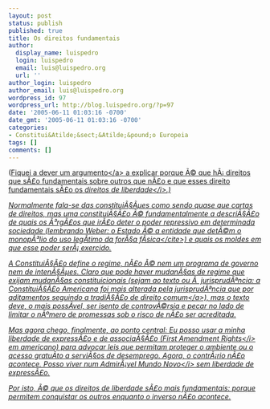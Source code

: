 ```yaml
---
layout: post
status: publish
published: true
title: Os direitos fundamentais
author:
  display_name: luispedro
  login: luispedro
  email: luis@luispedro.org
  url: ''
author_login: luispedro
author_email: luis@luispedro.org
wordpress_id: 97
wordpress_url: http://blog.luispedro.org/?p=97
date: '2005-06-11 01:03:16 -0700'
date_gmt: '2005-06-11 01:03:16 -0700'
categories:
- Constitui&Atilde;&sect;&Atilde;&pound;o Europeia
tags: []
comments: []
---
```

<p>(<a href="http:&#47;&#47;blog.luispedro.org&#47;?p=85">Fiquei a dever um argumento<&#47;a> a explicar porque &Atilde;&copy; que h&Atilde;&iexcl; direitos que s&Atilde;&pound;o fundamentais sobre outros que n&Atilde;&pound;o e que esses direito fundamentais s&Atilde;&pound;o os <i>direitos de liberdade<&#47;i>.)</p>
<p>Normalmente fala-se das constitui&Atilde;&sect;&Atilde;&micro;es como sendo quase que cartas de direitos, mas uma constitui&Atilde;&sect;&Atilde;&pound;o &Atilde;&copy; fundamentalmente a descri&Atilde;&sect;&Atilde;&pound;o de quais os &Atilde;&sup3;rg&Atilde;&pound;os que ir&Atilde;&pound;o deter o poder repressivo em determinada sociedade (lembrando Weber: <cite>o Estado &Atilde;&copy; a entidade que det&Atilde;&copy;m o monop&Atilde;&sup3;lio do uso leg&Atilde;&shy;timo da for&Atilde;&sect;a f&Atilde;&shy;sica<&#47;cite>) e quais os moldes em que esse poder ser&Atilde;&iexcl; exercido.</p>
<p>A Constitui&Atilde;&sect;&Atilde;&pound;o define o regime, n&Atilde;&pound;o &Atilde;&copy; nem um programa de governo nem de inten&Atilde;&sect;&Atilde;&micro;es. Claro que pode haver mudan&Atilde;&sect;as de regime que exijam mudan&Atilde;&sect;as constituicionais (sejam ao texto ou &Atilde;&nbsp; jurisprud&Atilde;&ordf;ncia: a Constitui&Atilde;&sect;&Atilde;&pound;o Americana foi mais alterada pela jurisprud&Atilde;&ordf;ncia que por aditamentos seguindo a tradi&Atilde;&sect;&Atilde;&pound;o de <a href="http:&#47;&#47;en.wikipedia.org&#47;wiki&#47;Common_law">direito comum<&#47;a>), mas o texto deve, o mais poss&Atilde;&shy;vel, ser isento de controv&Atilde;&copy;rsia e pecar no lado de limitar o n&Atilde;&ordm;mero de promessas sob o risco de n&Atilde;&pound;o ser acreditada.</p>
<p>Mas agora chego, finalmente, ao ponto central: Eu posso usar a minha liberdade de express&Atilde;&pound;o e de associa&Atilde;&sect;&Atilde;&pound;o (<i>First Amendment Rights<&#47;i> em americano) para advocar leis que permitam proteger o ambiente ou o acesso gratu&Atilde;&shy;to a servi&Atilde;&sect;os de desemprego. Agora, o contr&Atilde;&iexcl;rio n&Atilde;&pound;o acontece. Posso viver num <i>Admir&Atilde;&iexcl;vel Mundo Novo<&#47;i> sem liberdade de express&Atilde;&pound;o.</p>
<p>Por isto, &Atilde;&copy; que os direitos de liberdade s&Atilde;&pound;o mais fundamentais: porque permitem conquistar os outros enquanto o inverso n&Atilde;&pound;o acontece.</p>
